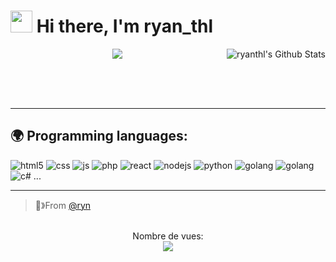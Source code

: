 
<h1><img src="https://cdn.discordapp.com/emojis/853981345305722880.gif" width="35"/> Hi there, I'm ryan_thl</h1>

<img align="right" alt="ryanthl's Github Stats" src="https://github-readme-stats.vercel.app/api?username=ryanthl&show_icons=true&hide_border=true" />

<p align="center">
  <img src="https://discord.c99.nl/widget/theme-4/857306843574173756.png">
</p><br/><br/><br/>

---

## 🌍 Programming languages:
<p>
  <img alt="html5" src="https://img.shields.io/badge/-HTML5-E34F26?style=flat-square&logo=html5&logoColor=white" />
  <img alt="css" src="https://img.shields.io/badge/-CSS-00A6FF?style=flat-square&logo=css3&logoColor=white" />
  <img alt="js" src="https://img.shields.io/badge/-Javascript-FFEE00?style=flat-square&logo=javascript&logoColor=black" />
  <img alt="php" src="https://img.shields.io/badge/-PHP-FFB120?style=flat-square&logo=php&logoColor=white" />
  <img alt="react" src="https://img.shields.io/badge/-React-45B8D8?style=flat-square&logo=react&logoColor=white" />
  <img alt="nodejs" src="https://img.shields.io/badge/-NodeJS-43853D?style=flat-square&logo=Node.js&logoColor=white" />
  <img alt="python" src="https://img.shields.io/badge/-Python-21B500?style=flat-square&logo=python&logoColor=white" />
  <img alt="golang" src="https://img.shields.io/badge/-Go-3383FF?style=red-red&logo=go&logoColor=white" />
    <img alt="golang" src="https://img.shields.io/badge/-Lua-001FFF?style=red-red&logo=lua&logoColor=white" />
  <img alt="c#" src="https://img.shields.io/badge/-C%20Sharp-44CF90?style=flat-square&logo=c%20sharp&logoColor=white" />
  ...
</p>

---

> 🔕》From [@ryn](https://github.com/ryn-user)

<p align="center"> 
  <br>Nombre de vues: <br>
  <img src="https://profile-counter.glitch.me/R4y4n-4/count.svg" />
</p>

